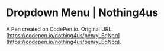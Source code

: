 # Dropdown Menu | Nothing4us 

A Pen created on CodePen.io. Original URL: [https://codepen.io/nothing4us/pen/yLEqNpq](https://codepen.io/nothing4us/pen/yLEqNpq).

